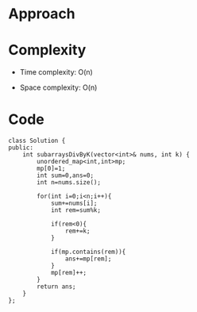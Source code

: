 # Approach
<!-- Describe your approach to solving the problem. -->

# Complexity
- Time complexity: O(n)
<!-- Add your time complexity here, e.g. $$O(n)$$ -->

- Space complexity: O(n)
<!-- Add your space complexity here, e.g. $$O(n)$$ -->

# Code
```
class Solution {
public:
    int subarraysDivByK(vector<int>& nums, int k) {
        unordered_map<int,int>mp;
        mp[0]=1;
        int sum=0,ans=0;
        int n=nums.size();
        
        for(int i=0;i<n;i++){
            sum+=nums[i];
            int rem=sum%k;

            if(rem<0){
                rem+=k;
            }

            if(mp.contains(rem)){
                ans+=mp[rem];
            }
            mp[rem]++;
        }
        return ans;
    }
};
```
